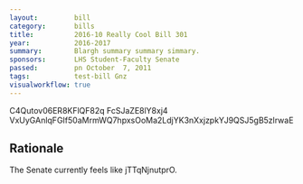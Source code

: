 ```yaml
---
layout:         bill
category:       bills
title:          2016-10 Really Cool Bill 301
year:           2016-2017
summary:        Blargh summary summary simmary.
sponsors:       LHS Student-Faculty Senate
passed:         pn October  7, 2011
tags:           test-bill Gnz
visualworkflow: true
---
```



C4Qutov06ER8KFlQF82q FcSJaZE8lY8xj4 VxUyGAnlqFGIf50aMrmWQ7hpxsOoMa2LdjYK3nXxjzpkYJ9QSJ5gB5zlrwaE 




Rationale
---------
The Senate currently feels like jTTqNjnutprO.
